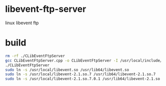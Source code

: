 # libevent-ftp-server
linux libevent ftp 

# build
```bash
rm -rf ./CLibEventFtpServer
gcc CLibEventFtpServer.cpp -o CLibEventFtpServer -I /usr/local/include/ -L /usr/local/lib/ -levent
./CLibEventFtpServer
sudo ln -s /usr/local/libevent.so /usr/lib64/libevent.so
sudo ln -s /usr/local/libevent-2.1.so.7 /usr/lib64/libevent-2.1.so.7
sudo ln -s /usr/local/libevent-2.1.so.7.0.1 /usr/lib64/libevent-2.1.so.7.0.1
```